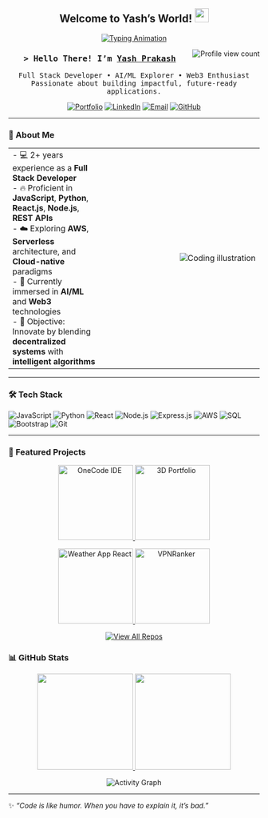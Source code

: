 <h2 align="center">   
  Welcome to Yash’s World!   
  <img src="https://media1.giphy.com/media/v1.Y2lkPTc5MGI3NjExeDZ5b3Nxb2NkdXBjdHJkZ3R2aXU4dmY2NXNub3h3dHd0aGJ3cTFwcyZlcD12MV9pbnRlcm5hbF9naWZfYnlfaWQmY3Q9Zw/Dh5q0sShxgp13DwrvG/giphy.gif" width="28" /> 
</h2>  

<p align="center">   
  <a href="https://github.com/YashPrakash07">     
    <img src="https://readme-typing-svg.herokuapp.com?lines=Full+Stack+Developer;Building+AI%2FML+%26+Web3;Open-Source+Enthusiast;Constantly+Learning&center=true&width=500&height=45" alt="Typing Animation"/>   
  </a> 
</p>  

<a href="https://komarev.com/ghpvc/?username=YashPrakash07">   
  <img align="right" src="https://komarev.com/ghpvc/?username=YashPrakash07&label=Visitors&color=0e75b6&style=flat" alt="Profile view count"/> 
</a>  

<h3 align="center">   
  <samp> &gt; Hello There! I’m <b><a href="https://yashprakash.netlify.app" target="_blank">Yash Prakash</a></b> </samp> 
</h3> 

<p align="center">   
  <samp> Full Stack Developer • AI/ML Explorer • Web3 Enthusiast <br/> Passionate about building impactful, future-ready applications. </samp> 
</p>  

<p align="center">   
  <a href="https://yashprakash.netlify.app" target="_blank"><img src="https://img.shields.io/badge/Portfolio-DC143C?style=for-the-badge&logo=vercel&logoColor=white" alt="Portfolio"/></a>   
  <a href="https://linkedin.com/in/yashprakash07" target="_blank"><img src="https://img.shields.io/badge/LinkedIn-0077B5?style=for-the-badge&logo=linkedin&logoColor=white" alt="LinkedIn"/></a>   
  <a href="mailto:yashprakash07@gmail.com" target="_blank"><img src="https://img.shields.io/badge/Email-D14836?style=for-the-badge&logo=gmail&logoColor=white" alt="Email"/></a>   
  <a href="https://github.com/YashPrakash07" target="_blank"><img src="https://img.shields.io/badge/GitHub-100000?style=for-the-badge&logo=github&logoColor=white" alt="GitHub"/></a> 
</p>  

---

### 🚀 About Me  

<table>   
  <tr>     
    <td valign="top">       
      - 💻 2+ years experience as a <b>Full Stack Developer</b><br>       
      - 🔥 Proficient in <b>JavaScript</b>, <b>Python</b>, <b>React.js</b>, <b>Node.js</b>, <b>REST APIs</b><br>       
      - ☁️ Exploring <b>AWS</b>, <b>Serverless</b> architecture, and <b>Cloud-native</b> paradigms<br>       
      - 🤖 Currently immersed in <b>AI/ML</b> and <b>Web3</b> technologies<br>       
      - 🎯 Objective: Innovate by blending <b>decentralized systems</b> with <b>intelligent algorithms</b>     
    </td>     
    <td width="300" align="right">       
      <img src="https://media1.giphy.com/media/v1.Y2lkPTc5MGI3NjExeDZ5b3Nxb2NkdXBjdHJkZ3R2aXU4dmY2NXNub3h3dHd0aGJ3cTFwcyZlcD12MV9pbnRlcm5hbF9naWZfYnlfaWQmY3Q9Zw/Dh5q0sShxgp13DwrvG/giphy.gif" alt="Coding illustration"/>     
    </td>   
  </tr> 
</table>  

---

### 🛠️ Tech Stack  

![JavaScript](https://img.shields.io/badge/JavaScript-F0DB4F?style=for-the-badge&logo=javascript&logoColor=black) 
![Python](https://img.shields.io/badge/Python-3776AB?style=for-the-badge&logo=python&logoColor=white) 
![React](https://img.shields.io/badge/React-61DBFB?style=for-the-badge&logo=react&logoColor=black) 
![Node.js](https://img.shields.io/badge/Node.js-3C873A?style=for-the-badge&logo=node.js&logoColor=white) 
![Express.js](https://img.shields.io/badge/Express.js-000000?style=for-the-badge&logo=express&logoColor=white) 
![AWS](https://img.shields.io/badge/AWS-FF9900?style=for-the-badge&logo=amazonaws&logoColor=white) 
![SQL](https://img.shields.io/badge/SQL-025E8C?style=for-the-badge&logo=mysql&logoColor=white) 
![Bootstrap](https://img.shields.io/badge/Bootstrap-563D7C?style=for-the-badge&logo=bootstrap&logoColor=white) 
![Git](https://img.shields.io/badge/Git-F05032?style=for-the-badge&logo=git&logoColor=white)  

---
### 🌟 Featured Projects  

<p align="center">
  <a href="https://github.com/YashPrakash07/OneCode-IDE" target="_blank">
    <img height="150" src="https://github-readme-stats.vercel.app/api/pin/?username=YashPrakash07&repo=OneCode-IDE&theme=radical&bg_color=0D1117&title_color=F85D7F&icon_color=F8D866" alt="OneCode IDE"/>
  </a>
  <a href="https://github.com/YashPrakash07/3d-portfolio" target="_blank">
    <img height="150" src="https://github-readme-stats.vercel.app/api/pin/?username=YashPrakash07&repo=3d-portfolio&theme=radical&bg_color=0D1117&title_color=F85D7F&icon_color=F8D866" alt="3D Portfolio"/>
  </a>
</p>

<p align="center">
  <a href="https://github.com/YashPrakash07/Weather-app-react" target="_blank">
    <img height="150" src="https://github-readme-stats.vercel.app/api/pin/?username=YashPrakash07&repo=Weather-app-react&theme=radical&bg_color=0D1117&title_color=F85D7F&icon_color=F8D866" alt="Weather App React"/>
  </a>
  <a href="https://github.com/YashPrakash07/vpnranker" target="_blank">
    <img height="150" src="https://github-readme-stats.vercel.app/api/pin/?username=YashPrakash07&repo=vpnranker&theme=radical&bg_color=0D1117&title_color=F85D7F&icon_color=F8D866" alt="VPNRanker"/>
  </a>
</p>

<p align="center">
  <a href="https://github.com/YashPrakash07?tab=repositories" target="_blank">
    <img alt="View All Repos" title="View All Repositories" src="https://img.shields.io/badge/View%20All%20Repos-2962FF?style=for-the-badge&logo=github&logoColor=white" />
  </a>
</p>


### 📊 GitHub Stats  


<p align="center">   
  <a href="https://github.com/YashPrakash07">     
    <img src="https://github-readme-stats.vercel.app/api?username=YashPrakash07&show_icons=true&count_private=true&theme=radical&hide_border=true&bg_color=0D1117&title_color=F85D7F&icon_color=F8D866" height="192px" />     
    <img src="https://github-readme-stats.vercel.app/api/top-langs/?username=YashPrakash07&langs_count=8&layout=compact&theme=radical&hide_border=true&bg_color=0D1117&title_color=F85D7F&icon_color=F8D866" height="192px" />   
  </a> 
</p>  

<p align="center">   
  <img src="https://github-readme-activity-graph.vercel.app/graph?username=YashPrakash07&custom_title=Yash%20Prakash%20GitHub%20Activity&bg_color=0D1117&color=7F3FBF&line=7F3FBF&point=7F3FBF&area=true&hide_border=true&title_color=FFFFFF" alt="Activity Graph"/> 
</p>  

---

✨ _“Code is like humor. When you have to explain it, it’s bad.”_  
